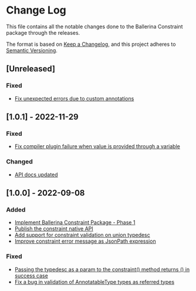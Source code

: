 # Change Log
This file contains all the notable changes done to the Ballerina Constraint package through the releases.

The format is based on [Keep a Changelog](https://keepachangelog.com/en/1.0.0/), and this project adheres to [Semantic Versioning](https://semver.org/spec/v2.0.0.html).

## [Unreleased]

### Fixed
- [Fix unexpected errors due to custom annotations](https://github.com/ballerina-platform/ballerina-standard-library/issues/3817)

## [1.0.1] - 2022-11-29

### Fixed
- [Fix compiler plugin failure when value is provided through a variable](https://github.com/ballerina-platform/ballerina-standard-library/issues/3580)

### Changed
- [API docs updated](https://github.com/ballerina-platform/ballerina-standard-library/issues/3463)

## [1.0.0] - 2022-09-08

### Added
- [Implement Ballerina Constraint Package - Phase 1](https://github.com/ballerina-platform/ballerina-standard-library/issues/2861)
- [Publish the constraint native API](https://github.com/ballerina-platform/ballerina-standard-library/issues/3109)
- [Add support for constraint validation on union typedesc](https://github.com/ballerina-platform/ballerina-standard-library/issues/3130)
- [Improve constraint error message as JsonPath expression](https://github.com/ballerina-platform/ballerina-standard-library/issues/3143)

### Fixed
- [Passing the typedesc as a param to the constraint() method returns () in success case ](https://github.com/ballerina-platform/ballerina-standard-library/issues/3107)
- [Fix a bug in validation of AnnotatableType types as referred types](https://github.com/ballerina-platform/ballerina-standard-library/issues/3113)
